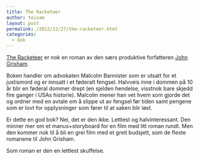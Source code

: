 ```yaml
---
title: The Racketeer
author: teisam
layout: post
permalink: /2012/12/27/the-racketeer.html
categories:
  - bok
---
```

[The Racketeer][1] er nok en roman av den særs produktive forfatteren [John Grisham][2].

Boken handler om advokaten Malcolm Bannister som er utsatt for et justismord og er innsatt i et føderalt fengsel. Halvveis inne i dommen på 10 år blir en føderal dommer drept (en sjelden hendelse, visstnok bare skjedd fire ganger i USAs historie). Malcolm mener han vet hvem som gjorde det og ordner med en avtale om å slippe ut av fengsel før tiden samt pengene som er lovt for opplysninger som fører til at saken blir løst.

Er dette en god bok? Nei, det er den ikke. Lettlest og halvinteressant. Den minner mer om et manus+storyboard for en film med litt roman rundt. Men den kommer nok til å bli en grei film med et greit budsjett, som de fleste romanene til John Grisham.

Som roman er den en lettlest skuffelse.

 [1]: http://www.amazon.com/The-Racketeer-ebook/dp/B007SGLZP8/ref=sr_1_2?ie=UTF8&qid=1356640874&sr=8-2&keywords=the+racketeer
 [2]: http://en.wikipedia.org/wiki/Grisham